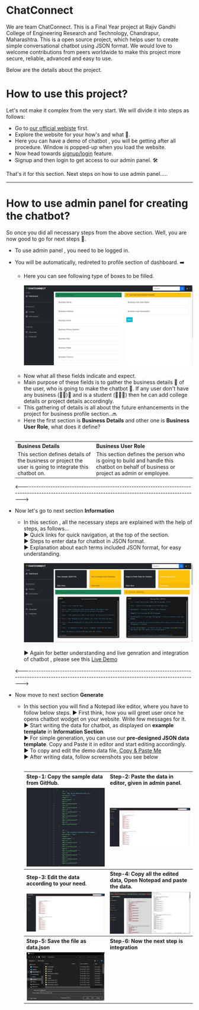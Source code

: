 # ChatConnect

We are team ChatConnect. This is a Final Year project at Rajiv Gandhi College of Engineering Research and Technology, Chandrapur, Maharashtra.
This is a open source project, which helps user to create simple conversational chatbot using JSON format. We would love to welcome contributions from
peers worldwide to make this project more secure, reliable, advanced and easy to use.


Below are the details about the project.


# How to use this project?

Let's not make it complex from the very start. We will divide it into steps as follows:

- Go to <a href="https://chatconnect.io.in"> our official webiste</a> first.
- Explore the website for your how's and what 🤔.
- Here you can have a demo of chatbot , you will be getting after all procedure. Window is popped-up when you load the website.
- Now head towards <a href="https://chatconnect.io.in/sign-up.html"> signup/login</a> feature.
- Signup and then login to get access to our admin panel. 🛠️

That's it for this section. Next steps on how to use admin panel.....

<hr>


# How to use admin panel for creating the chatbot?

So once you did all necessary steps from the above section. Well, you are now good to go for next steps 🥳.

- To use admin panel , you need to be logged in.
- You will be automatically, redireted to profile section of dashboard. ➡️
  - Here you can see following type of boxes to be filled.<br><br>
    <img src="images/profile section.jpg"/><br><br>
  - Now what all these fields indicate and expect.
  - Main purpose of these fields is to gather the business details 🔂 of the user, who is going to make the chatbot 📇. If any user don't have any business (🧑🏽‍)💼 and is a student (🧑🏾‍💻) then he can add college details or project details accordingly.
  - This gathering of details is all about the future enhancements in the project for business profile section..🔜
  - Here the first section is <b>Business Details</b> and other one is <b>Business User Role</b>, what does it define?<br><br>
   <table>
    <tr>
      <th>Business Details</th>
      <th>Business User Role</th>
    </tr>
    <tr>
      <td>This section defines details of the business or project the user is going to integrate this chatbot on.</td>
      <td>This section defines the person who is going to build and handle this chatbot on behalf of business or project as admin or employee.</td>
    </tr>
   </table>
  
  <---------------------------------------------------------------------------------------------------------------------------------------------------->
  
- Now let's go to next section <b>Information</b>
  - In this section , all the necessary steps are explained with the help of steps, as follows...<br>
    ▶ Quick links for quick navigation, at the top of the section. <br>
    ▶ Steps to enter data for chatbot in JSON format. <br>
    ▶ Explanation about each terms included JSON format, for easy understanding. <br><br>
    <img src="images/information section.jpg"/><br><br>
    ▶ Again for better understanding and live genration and integration of chatbot , please see this [Live Demo](#)<br>
    
  <---------------------------------------------------------------------------------------------------------------------------------------------------->
  
- Now move to next section <b>Generate</b>
  - In this section you will find a Notepad like editor, where you have to follow below steps.
    ▶ First think, how you will greet user once he opens chatbot wodget on your website. Write few messages for it.<br>
    ▶ Start writing the data for chatbot, as displayed on **example template** in **Information Section**. <br>
    ▶ For simple generation, you can use our **pre-designed JSON data template**. Copy and Paste it in editor and start editing accordingly.<br>
    ▶ To copy and edit the demo data file, [Copy & Paste Me](https://github.com/Rutikab12/Chatbot-Web-Application/blob/main/demo-data/data.json)<br>
    ▶ After writing data, follow screenshots you see below<br><br>
    <table>
    <tr>
      <th>Step-1: Copy the sample data from GitHub.</th>
      <th>Step-2: Paste the data in editor, given in admin panel.</th>
    </tr>
    <tr>
      <td><img src="images/notepad1.jpg"/></td>
      <td><img src="images/notepad2.jpg"/></td>
    </tr>
    <tr>
      <th>Step-3: Edit the data according to your need.</th>
      <th>Step-4: Copy all the edited data, Open Notepad and paste the data.</th>
    </tr>
    <tr>
      <td><img src="images/notepad2.jpg"/></td>
      <td><img src="images/notepad3.jpg"/></td>
    </tr>
    <tr>
      <th>Step-5: Save the file as data.json</th>
      <th>Step-6: Now the next step is integration</th>
    </tr>
    <tr>
      <td><img src="images/notepad4.jpg"/></td>
      <td></td>
    </tr>
   </table>
   
    
    
    


